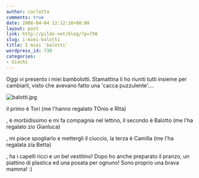 ```yaml
---
author: carlotta
comments: true
date: 2008-04-04 12:12:18+00:00
layout: post
link: http://pilde.net/blog/?p=730
slug: i-miei-balotti
title: I miei 'balotti'
wordpress_id: 730
categories:
- Giochi
---
```


Oggi vi presento i miei bambolotti.
Stamattina li ho riuniti tutti insieme per cambiarli, visto che avevano fatto una 'cacca puzzulente'....

![balotti.jpg](http://pilde.net/blog/wp-content/uploads/2008/04/balotti.jpg)




il primo è Tori (me l'hanno regalato TOnio e RIta)


, è morbidissimo e mi fa compagnia nel lettino, il secondo è Balotto (me l'ha regalato zio Gianluca)


, mi piace spogliarlo e mettergli il ciuccio, la terza è Camilla (me l'ha regalata zia Betta)


, ha i capelli ricci e un bel vestitino!
Dopo ho anche preparato il pranzo, un piattino di plastica ed una posata per ognuno!
Sono proprio una brava mamma! :)




